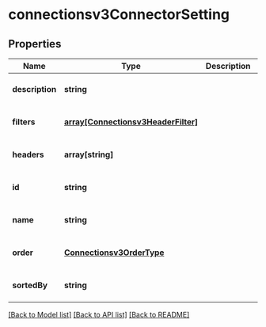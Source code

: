 # connectionsv3ConnectorSetting

## Properties
Name | Type | Description | Notes
------------ | ------------- | ------------- | -------------
**description** | **string** |  | [optional] [default to null]
**filters** | [**array[Connectionsv3HeaderFilter]**](Connectionsv3HeaderFilter.md) |  | [optional] [default to null]
**headers** | **array[string]** |  | [optional] [default to null]
**id** | **string** |  | [optional] [default to null]
**name** | **string** |  | [optional] [default to null]
**order** | [**Connectionsv3OrderType**](Connectionsv3OrderType.md) |  | [optional] [default to null]
**sortedBy** | **string** |  | [optional] [default to null]

[[Back to Model list]](../README.md#documentation-for-models) [[Back to API list]](../README.md#documentation-for-api-endpoints) [[Back to README]](../README.md)


